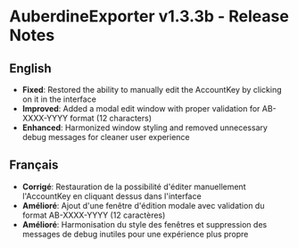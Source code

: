 # AuberdineExporter v1.3.3b - Release Notes

## English
- **Fixed**: Restored the ability to manually edit the AccountKey by clicking on it in the interface
- **Improved**: Added a modal edit window with proper validation for AB-XXXX-YYYY format (12 characters)
- **Enhanced**: Harmonized window styling and removed unnecessary debug messages for cleaner user experience

## Français
- **Corrigé**: Restauration de la possibilité d'éditer manuellement l'AccountKey en cliquant dessus dans l'interface
- **Amélioré**: Ajout d'une fenêtre d'édition modale avec validation du format AB-XXXX-YYYY (12 caractères)
- **Amélioré**: Harmonisation du style des fenêtres et suppression des messages de debug inutiles pour une expérience plus propre